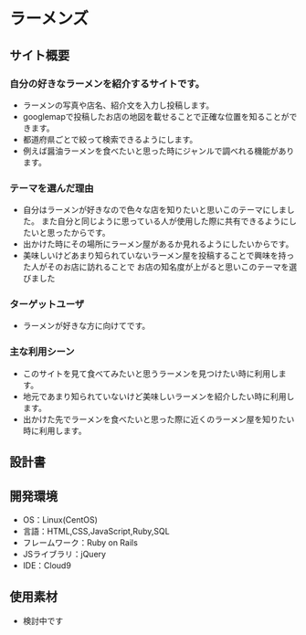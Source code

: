 # ラーメンズ

## サイト概要
### 自分の好きなラーメンを紹介するサイトです。
- ラーメンの写真や店名、紹介文を入力し投稿します。
- googlemapで投稿したお店の地図を載せることで正確な位置を知ることができます。
- 都道府県ごとで絞って検索できるようにします。
- 例えば醤油ラーメンを食べたいと思った時にジャンルで調べれる機能があります。

### テーマを選んだ理由
- 自分はラーメンが好きなので色々な店を知りたいと思いこのテーマにしました。
また自分と同じように思っている人が使用した際に共有できるようにしたいと思ったからです。
- 出かけた時にその場所にラーメン屋があるか見れるようにしたいからです。
- 美味しいけどあまり知られていないラーメン屋を投稿することで興味を持った人がそのお店に訪れることで
お店の知名度が上がると思いこのテーマを選びました



### ターゲットユーザ
- ラーメンが好きな方に向けてです。

### 主な利用シーン
- このサイトを見て食べてみたいと思うラーメンを見つけたい時に利用します。
- 地元であまり知られていないけど美味しいラーメンを紹介したい時に利用します。
- 出かけた先でラーメンを食べたいと思った際に近くのラーメン屋を知りたい時に利用します。


## 設計書

## 開発環境
- OS：Linux(CentOS)
- 言語：HTML,CSS,JavaScript,Ruby,SQL
- フレームワーク：Ruby on Rails
- JSライブラリ：jQuery
- IDE：Cloud9

## 使用素材
- 検討中です